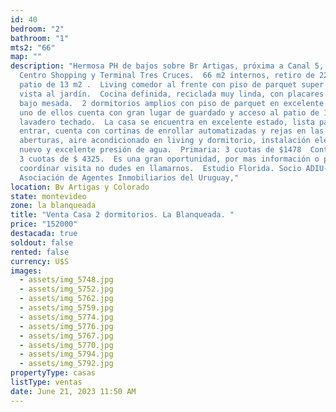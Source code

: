 ```yaml
---
id: 40
bedroom: "2"
bathroom: "1"
mts2: "66"
map: ""
description: "Hermosa PH de bajos sobre Br Artigas, próxima a Canal 5, Nuevo
  Centro Shopping y Terminal Tres Cruces.  66 m2 internos, retiro de 22m2 y
  patio de 13 m2 .  Living comedor al frente con piso de parquet super cuidado y
  vista al jardín.  Cocina definida, reciclada muy linda, con placares aéreos y
  bajo mesada.  2 dormitorios amplios con piso de parquet en excelente estado,
  uno de ellos cuenta con gran lugar de guardado y acceso al patio de 13 m2 con
  lavadero techado.  La casa se encuentra en excelente estado, lista para
  entrar, cuenta con cortinas de enrollar automatizadas y rejas en las
  aberturas, aire acondicionado en living y dormitorio, instalación eléctrica a
  nuevo y excelente presión de agua.  Primaria: 3 cuotas de $1478  Contribución
  3 cuotas de $ 4325.  Es una gran oportunidad, por mas información o para
  coordinar visita no dudes en llamarnos.  Estudio Florida. Socio ADIU-
  Asociación de Agentes Inmobiliarios del Uruguay,"
location: Bv Artigas y Colorado
state: montevideo
zone: la blanqueada
title: "Venta Casa 2 dormitorios. La Blanqueada. "
price: "152000"
destacada: true
soldout: false
rented: false
currency: U$S
images:
  - assets/img_5748.jpg
  - assets/img_5752.jpg
  - assets/img_5762.jpg
  - assets/img_5759.jpg
  - assets/img_5774.jpg
  - assets/img_5776.jpg
  - assets/img_5767.jpg
  - assets/img_5770.jpg
  - assets/img_5794.jpg
  - assets/img_5792.jpg
propertyType: casas
listType: ventas
date: June 21, 2023 11:50 AM
---
```

